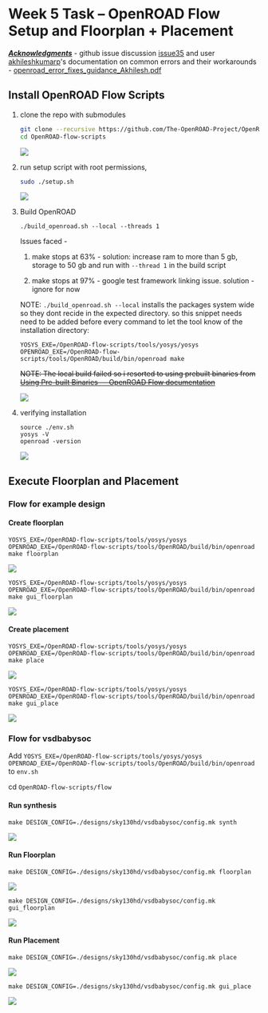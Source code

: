 # Week 5 Task – OpenROAD Flow Setup and Floorplan + Placement

***<u>Acknowledgments</u>*** - github issue discussion [issue35](https://github.com/vsdip/IndiaRiscvTapeoutProgram/issues/35) and user [akhileshkumarp](https://github.com/akhileshkumarp/)'s documentation on common errors and their workarounds - [openroad_error_fixes_guidance_Akhilesh.pdf](https://github.com/user-attachments/files/23129333/openroad_error_fixes_guidance_Akhilesh.pdf)

## Install OpenROAD Flow Scripts

1. clone the repo with submodules
   
   ```bash
   git clone --recursive https://github.com/The-OpenROAD-Project/OpenROAD-flow-scripts
   cd OpenROAD-flow-scripts
   ```
   
    ![](assets/2025-10-21-10-02-10-image.png)

2. run setup script with root permissions, 
   
   ```bash
   sudo ./setup.sh
   ```
   
   ![](assets/2025-10-21-20-29-59-image.png)

3. Build OpenROAD
   
   ```shell
   ./build_openroad.sh --local --threads 1
   ```
   
   Issues faced - 
   
   1. make stops at 63% - solution: increase ram to more than 5 gb, storage to 50 gb and run with `--thread 1` in the build script
   
   2. make stops at 97% - google test framework linking issue. solution - ignore for now 
   
   NOTE: `./build_openroad.sh --local` installs the packages system wide so they dont recide in the expected directory. so this snippet needs need to be added before every command to let the tool know of the installation directory:
   
   ```shell
   YOSYS_EXE=/OpenROAD-flow-scripts/tools/yosys/yosys  
   OPENROAD_EXE=/OpenROAD-flow-scripts/tools/OpenROAD/build/bin/openroad make
   ```
   
   ~~NOTE: The local build failed so i resorted to using prebuilt binaries from [Using Pre-built Binaries &#8212; OpenROAD Flow documentation](https://openroad-flow-scripts.readthedocs.io/en/latest/user/BuildWithPrebuilt.html)~~
   
   ![](assets/2025-10-25-14-17-23-image.png)

4. verifying installation
   
   ```shell
   source ./env.sh
   yosys -V  
   openroad -version
   ```
   
    ![](assets/2025-10-25-14-16-57-image.png)

## Execute Floorplan and Placement

### Flow for example design

#### Create floorplan

```shell
YOSYS_EXE=/OpenROAD-flow-scripts/tools/yosys/yosys  
OPENROAD_EXE=/OpenROAD-flow-scripts/tools/OpenROAD/build/bin/openroad 
make floorplan
```

![](assets/2025-10-25-18-57-42-image.png)

```shell
YOSYS_EXE=/OpenROAD-flow-scripts/tools/yosys/yosys  
OPENROAD_EXE=/OpenROAD-flow-scripts/tools/OpenROAD/build/bin/openroad 
make gui_floorplan
```

![](assets/2025-10-25-18-52-14-image.png)

#### Create placement

```shell
YOSYS_EXE=/OpenROAD-flow-scripts/tools/yosys/yosys  
OPENROAD_EXE=/OpenROAD-flow-scripts/tools/OpenROAD/build/bin/openroad 
make place
```

![](assets/2025-10-25-18-55-07-image.png)

```shell
YOSYS_EXE=/OpenROAD-flow-scripts/tools/yosys/yosys  
OPENROAD_EXE=/OpenROAD-flow-scripts/tools/OpenROAD/build/bin/openroad 
make gui_place
```

![](assets/2025-10-25-18-55-57-image.png)

### Flow for vsdbabysoc

Add `YOSYS_EXE=/OpenROAD-flow-scripts/tools/yosys/yosys  
OPENROAD_EXE=/OpenROAD-flow-scripts/tools/OpenROAD/build/bin/openroad` to `env.sh`

cd `OpenROAD-flow-scripts/flow`

#### Run synthesis

```shell
make DESIGN_CONFIG=./designs/sky130hd/vsdbabysoc/config.mk synth
```

![](assets/2025-10-25-19-04-50-image.png)

#### Run Floorplan

```shell
make DESIGN_CONFIG=./designs/sky130hd/vsdbabysoc/config.mk floorplan
```

![](assets/2025-10-25-19-06-07-image.png)

```shell
make DESIGN_CONFIG=./designs/sky130hd/vsdbabysoc/config.mk gui_floorplan
```

![](assets/2025-10-25-19-06-43-image.png)

#### Run Placement

```shell
make DESIGN_CONFIG=./designs/sky130hd/vsdbabysoc/config.mk place
```

![](assets/2025-10-25-19-09-10-image.png)

```shell
make DESIGN_CONFIG=./designs/sky130hd/vsdbabysoc/config.mk gui_place
```

![](assets/2025-10-25-19-16-14-image.png)
